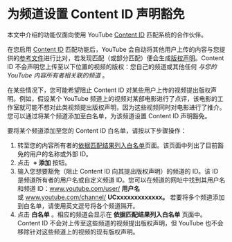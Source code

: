 # 为频道设置 Content ID 声明豁免

本文中介绍的功能仅面向使用 YouTube [Content ID](http://www.youtube.com/t/contentid) 匹配系统的合作伙伴。

在您启用 [Content ID](https://support.google.com/youtube/answer/2797370) 匹配功能后，YouTube 会自动将其他用户上传的内容与您提供的[参考文件](https://support.google.com/youtube/answer/3311596)进行比对，若发现匹配（或部分匹配）便会生成[版权声明](https://support.google.com/youtube/answer/107004)。Content ID 不会声明您上传至以下位置的视频的版权：您自己的频道或其他任何 *与您的 YouTube 内容所有者相关联的频道* 。

在某些情况下，您可能希望阻止 Content ID 对某些用户上传的视频提出版权声明。例如，假设某个 YouTube 频道上的视频对某部电影进行了点评，该电影的工作室就可能不想对此类视频提出版权声明，因为这些视频同时对电影进行了推介。您可以通过将某个频道添加至白名单，为该频道设置 Content ID 声明豁免。

要将某个频道添加至您的 Content ID 白名单，请按以下步骤操作：

1. 转至您的内容所有者的[依据匹配结果列入白名单](https://www.youtube.com/content_id#settings/wch)页面。该页面中列出了目前豁免的用户的名称或外部 ID。
2. 点击  **+ 添加** 按钮。
3. 输入您想要豁免（阻止 Content ID 向其提出版权声明）的频道的 ID。该 ID 是频道所有者的用户名或自定义频道 ID。您可以在频道的网址中找到其用户名和频道 ID：www.youtube.com/user/ **用户名** 或 www.youtube.com/channel/ **UCxxxxxxxxxxxxx。** 若要将多个频道添加到白名单，请使用英文逗号将各个频道隔开。
4. 点击 **白名单** 。相应的频道会显示在 **依据匹配结果列入白名单** 页面中。Content ID 不会对上传至这些频道的视频提出版权声明，但 YouTube 也不会移除针对这些频道上的视频的现有版权声明。